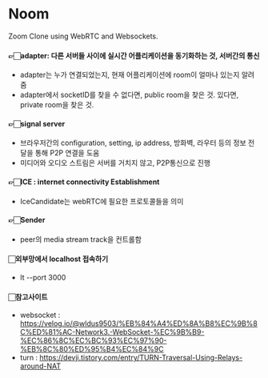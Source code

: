 # Noom

Zoom Clone using WebRTC and Websockets.

#### 👉🏻adapter: 다른 서버들 사이에 실시간 어플리케이션을 동기화하는 것, 서버간의 통신
- adapter는 누가 연결되었는지, 현재 어플리케이션에 room이 얼마나 있는지 알려줌
- adapter에서 socketID를 찾을 수 없다면, public room을 찾은 것. 있다면, private room을 찾은 것.

#### 👉🏻signal server
- 브라우저간의 configuration, setting, ip address, 방화벽, 라우터 등의 정보 전달을 통해 P2P 연결을 도움 
- 미디어와 오디오 스트림은 서버를 거치지 않고, P2P통신으로 진행


#### 👉🏻ICE : internet connectivity Establishment
- IceCandidate는 webRTC에 필요한 프로토콜들을 의미

#### 👉🏻Sender
- peer의 media stream track을 컨트롤함

#### 🏻외부망에서 localhost 접속하기
- lt --port 3000

#### 🏻참고사이트
- websocket : https://velog.io/@wldus9503/%EB%84%A4%ED%8A%B8%EC%9B%8C%ED%81%AC-Network3.-WebSocket-%EC%9B%B9-%EC%86%8C%EC%BC%93%EC%97%90-%EB%8C%80%ED%95%B4%EC%84%9C
- turn : https://devji.tistory.com/entry/TURN-Traversal-Using-Relays-around-NAT
